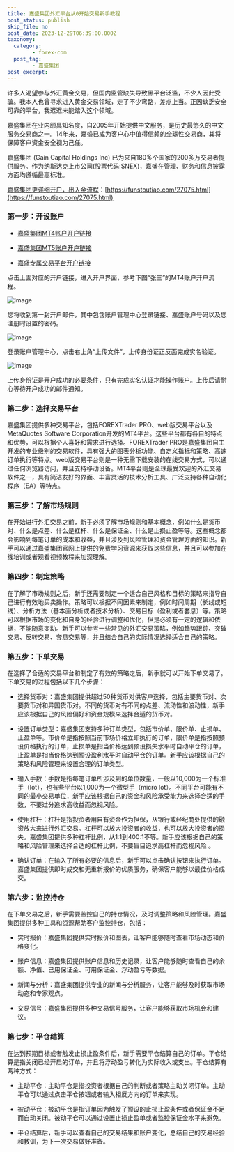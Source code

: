 ```yaml
---
title: 嘉盛集团外汇平台从0开始交易新手教程
post_status: publish
skip_file: no
post_date: 2023-12-29T06:39:00.000Z
taxonomy:
  category:
        - forex-com
  post_tag:
        - 嘉盛集团
post_excerpt: 
---
```

许多人渴望参与外汇黄金交易，但国内监管缺失导致黑平台泛滥，不少人因此受骗。我本人也曾寻求进入黄金交易领域，走了不少弯路，差点上当。正因缺乏安全可靠的平台，我迟迟未能踏入这个领域。

嘉盛集团在业内颇具知名度，自2005年开始提供中文服务，是历史最悠久的中文服务交易商之一。14年来，嘉盛已成为客户心中值得信赖的全球性交易商，其将保障客户资金安全视为己任。

嘉盛集团 (Gain Capital Holdings Inc) 已为来自180多个国家的200多万交易者提供服务。作为纳斯达克上市公司(股票代码:SNEX)，嘉盛在管理、财务和信息披露方面均遵循最高标准。

[嘉盛集团更详细开户，出入金流程](https://funstoutiao.com/27075.html)：[https://funstoutiao.com/27075.html](https://funstoutiao.com/27075.html)

### 第一步：开设账户

* [嘉盛集团MT4账户开户链接](https://s.ssgg.net/jsmt4)

* [嘉盛集团MT5账户开户链接](https://s.ssgg.net/jsmt5)

* [嘉盛专属交易平台开户链接](https://s.ssgg.net/js)

点击上面对应的开户链接，进入开户界面，参考下图“张三”的MT4账户开户流程。

![Image](https://prod-files-secure.s3.us-west-2.amazonaws.com/39ed1227-6d7d-4570-be36-9ccd4a2c4241/7a167aea-686b-400d-af59-4e18eb607a40/640.png?X-Amz-Algorithm=AWS4-HMAC-SHA256&X-Amz-Content-Sha256=UNSIGNED-PAYLOAD&X-Amz-Credential=ASIAZI2LB4665QR4E7IH%2F20250819%2Fus-west-2%2Fs3%2Faws4_request&X-Amz-Date=20250819T221313Z&X-Amz-Expires=3600&X-Amz-Security-Token=IQoJb3JpZ2luX2VjEH4aCXVzLXdlc3QtMiJHMEUCICn%2BSnjX6j9sywUGTMkfz5NGIhDs5usJTQL4awlJ2eTvAiEA4wQhehJjvvJHyPfN4UlySQAzbiRb0N6FG7pNwWCV12MqiAQIx%2F%2F%2F%2F%2F%2F%2F%2F%2F%2F%2FARAAGgw2Mzc0MjMxODM4MDUiDMLJvFjFl2ytTNJ6qSrcAzXRs0Fi06WtVXCKC1x5mcKI8XUJGdkPIt8Haw40JafJU3BF%2FVL1%2F2Gxbzl16Lz4QUNwgotItaqjAPc3KTL3f4NtzuKtenqITaMK0foauadwZkXt0qFPhrwXkyQOsbzAdoxlCp6t4auDsnsDLwWKXDUybiT3Lx9qoc7ZN7r%2F%2BI4msO%2BNM%2BiLK8z3mjWEmNrBiWlfh6Whm782xtdDBxPIC%2B1AzrNc49XOfg3KDa2jsUODdhTFpO2RA9enEViLcCsV3B8YV1HFov%2FZhgvd1S9W3WtZCiLkqCS%2B3b1B9Z22Q3YN%2F5iDwG1grAHI4O627AEFUykKFjpHCSc8aszvmafDDFsgAJ7n79wy%2FnFQ97BooivBIR9550NhmTBxx09DWDuXmk4GFRJzeSa4VzURedR7Ip7OGM%2FRE%2FQ1UpKuSTvLxJdg3nRsk9QfWTRh0xaFOP0x6UmuxB7J1lIbhQOBasgTFuXPkhezEV7m0erCoMP48HCpRuYjBppovCPlBpVO2AbSHBWPaF5P58xmd5oc1CvzwA4bXKmuXEAoGQlWQokbh9oHK8vAOQ8w%2B40XKL59pgmT6YZkT8byMlU%2BNK10zNIx5M9CJm7lDwefE3Kxo%2BsiWj975eZve2VDmAsmn%2BTJMNXqk8UGOqUB6qF4Jn0YMgoMklQ96cRGlC9nF%2BIU%2BoXMlbKfD4%2Bx5XoJNE%2F6bNL9JKTgl7SobROTSKzsFjAU1Y6TAZYEoHQkB%2BbGrk3g2e%2F1v4U1paew6np0ok%2FIAKhhfKORbKquyziX0Rs13p8LKcljCkdlwNpKw6DJ5JVZzIoxraIwBOIfqhJB4%2B6NgCaraBbAN5Jo0F%2FHRnxEnHBHb2xihcM2yKF4jjXfbV9o&X-Amz-Signature=dd4156832cbd7dffde5a126e7f46963cca25120561c3d1ab4d782e29764b4edb&X-Amz-SignedHeaders=host&x-amz-checksum-mode=ENABLED&x-id=GetObject)

您将收到第一封开户邮件，其中包含账户管理中心登录链接、嘉盛账户号码以及您注册时设置的密码。

![Image](https://prod-files-secure.s3.us-west-2.amazonaws.com/39ed1227-6d7d-4570-be36-9ccd4a2c4241/eaa1c6b3-2877-4284-a0e1-530e222c27fb/image.png?X-Amz-Algorithm=AWS4-HMAC-SHA256&X-Amz-Content-Sha256=UNSIGNED-PAYLOAD&X-Amz-Credential=ASIAZI2LB4665QR4E7IH%2F20250819%2Fus-west-2%2Fs3%2Faws4_request&X-Amz-Date=20250819T221313Z&X-Amz-Expires=3600&X-Amz-Security-Token=IQoJb3JpZ2luX2VjEH4aCXVzLXdlc3QtMiJHMEUCICn%2BSnjX6j9sywUGTMkfz5NGIhDs5usJTQL4awlJ2eTvAiEA4wQhehJjvvJHyPfN4UlySQAzbiRb0N6FG7pNwWCV12MqiAQIx%2F%2F%2F%2F%2F%2F%2F%2F%2F%2F%2FARAAGgw2Mzc0MjMxODM4MDUiDMLJvFjFl2ytTNJ6qSrcAzXRs0Fi06WtVXCKC1x5mcKI8XUJGdkPIt8Haw40JafJU3BF%2FVL1%2F2Gxbzl16Lz4QUNwgotItaqjAPc3KTL3f4NtzuKtenqITaMK0foauadwZkXt0qFPhrwXkyQOsbzAdoxlCp6t4auDsnsDLwWKXDUybiT3Lx9qoc7ZN7r%2F%2BI4msO%2BNM%2BiLK8z3mjWEmNrBiWlfh6Whm782xtdDBxPIC%2B1AzrNc49XOfg3KDa2jsUODdhTFpO2RA9enEViLcCsV3B8YV1HFov%2FZhgvd1S9W3WtZCiLkqCS%2B3b1B9Z22Q3YN%2F5iDwG1grAHI4O627AEFUykKFjpHCSc8aszvmafDDFsgAJ7n79wy%2FnFQ97BooivBIR9550NhmTBxx09DWDuXmk4GFRJzeSa4VzURedR7Ip7OGM%2FRE%2FQ1UpKuSTvLxJdg3nRsk9QfWTRh0xaFOP0x6UmuxB7J1lIbhQOBasgTFuXPkhezEV7m0erCoMP48HCpRuYjBppovCPlBpVO2AbSHBWPaF5P58xmd5oc1CvzwA4bXKmuXEAoGQlWQokbh9oHK8vAOQ8w%2B40XKL59pgmT6YZkT8byMlU%2BNK10zNIx5M9CJm7lDwefE3Kxo%2BsiWj975eZve2VDmAsmn%2BTJMNXqk8UGOqUB6qF4Jn0YMgoMklQ96cRGlC9nF%2BIU%2BoXMlbKfD4%2Bx5XoJNE%2F6bNL9JKTgl7SobROTSKzsFjAU1Y6TAZYEoHQkB%2BbGrk3g2e%2F1v4U1paew6np0ok%2FIAKhhfKORbKquyziX0Rs13p8LKcljCkdlwNpKw6DJ5JVZzIoxraIwBOIfqhJB4%2B6NgCaraBbAN5Jo0F%2FHRnxEnHBHb2xihcM2yKF4jjXfbV9o&X-Amz-Signature=991e49edf3592c38de4b28e7be509e6480d4554709eee24cf8eccea234b4c4f0&X-Amz-SignedHeaders=host&x-amz-checksum-mode=ENABLED&x-id=GetObject)

登录账户管理中心，点击右上角“上传文件”，上传身份证正反面完成实名验证。

![Image](https://prod-files-secure.s3.us-west-2.amazonaws.com/39ed1227-6d7d-4570-be36-9ccd4a2c4241/54090639-09fc-46b4-a135-e0289f707147/image.png?X-Amz-Algorithm=AWS4-HMAC-SHA256&X-Amz-Content-Sha256=UNSIGNED-PAYLOAD&X-Amz-Credential=ASIAZI2LB4665QR4E7IH%2F20250819%2Fus-west-2%2Fs3%2Faws4_request&X-Amz-Date=20250819T221313Z&X-Amz-Expires=3600&X-Amz-Security-Token=IQoJb3JpZ2luX2VjEH4aCXVzLXdlc3QtMiJHMEUCICn%2BSnjX6j9sywUGTMkfz5NGIhDs5usJTQL4awlJ2eTvAiEA4wQhehJjvvJHyPfN4UlySQAzbiRb0N6FG7pNwWCV12MqiAQIx%2F%2F%2F%2F%2F%2F%2F%2F%2F%2F%2FARAAGgw2Mzc0MjMxODM4MDUiDMLJvFjFl2ytTNJ6qSrcAzXRs0Fi06WtVXCKC1x5mcKI8XUJGdkPIt8Haw40JafJU3BF%2FVL1%2F2Gxbzl16Lz4QUNwgotItaqjAPc3KTL3f4NtzuKtenqITaMK0foauadwZkXt0qFPhrwXkyQOsbzAdoxlCp6t4auDsnsDLwWKXDUybiT3Lx9qoc7ZN7r%2F%2BI4msO%2BNM%2BiLK8z3mjWEmNrBiWlfh6Whm782xtdDBxPIC%2B1AzrNc49XOfg3KDa2jsUODdhTFpO2RA9enEViLcCsV3B8YV1HFov%2FZhgvd1S9W3WtZCiLkqCS%2B3b1B9Z22Q3YN%2F5iDwG1grAHI4O627AEFUykKFjpHCSc8aszvmafDDFsgAJ7n79wy%2FnFQ97BooivBIR9550NhmTBxx09DWDuXmk4GFRJzeSa4VzURedR7Ip7OGM%2FRE%2FQ1UpKuSTvLxJdg3nRsk9QfWTRh0xaFOP0x6UmuxB7J1lIbhQOBasgTFuXPkhezEV7m0erCoMP48HCpRuYjBppovCPlBpVO2AbSHBWPaF5P58xmd5oc1CvzwA4bXKmuXEAoGQlWQokbh9oHK8vAOQ8w%2B40XKL59pgmT6YZkT8byMlU%2BNK10zNIx5M9CJm7lDwefE3Kxo%2BsiWj975eZve2VDmAsmn%2BTJMNXqk8UGOqUB6qF4Jn0YMgoMklQ96cRGlC9nF%2BIU%2BoXMlbKfD4%2Bx5XoJNE%2F6bNL9JKTgl7SobROTSKzsFjAU1Y6TAZYEoHQkB%2BbGrk3g2e%2F1v4U1paew6np0ok%2FIAKhhfKORbKquyziX0Rs13p8LKcljCkdlwNpKw6DJ5JVZzIoxraIwBOIfqhJB4%2B6NgCaraBbAN5Jo0F%2FHRnxEnHBHb2xihcM2yKF4jjXfbV9o&X-Amz-Signature=b69ce7eb087c3e888164d0e78b6b7eb64cc44f9f89a8f73dc7946b8778c45df7&X-Amz-SignedHeaders=host&x-amz-checksum-mode=ENABLED&x-id=GetObject)

上传身份证是开户成功的必要条件，只有完成实名认证才能操作账户。上传后请耐心等待开户成功的邮件通知。

### 第二步：选择交易平台

嘉盛集团提供多种交易平台，包括FOREXTrader PRO、web版交易平台以及MetaQuotes Software Corporation开发的MT4平台。这些平台都有各自的特点和优势，可以根据个人喜好和需求进行选择。FOREXTrader PRO是嘉盛集团自主开发的专业级别的交易软件，具有强大的图表分析功能、自定义指标和策略、高速订单执行等特点。web版交易平台则是一种无需下载安装的在线交易方式，可以通过任何浏览器访问，并且支持移动设备。MT4平台则是全球最受欢迎的外汇交易软件之一，具有简洁友好的界面、丰富灵活的技术分析工具、广泛支持各种自动化程序（EA）等特点。

### 第三步：了解市场规则

在开始进行外汇交易之前，新手必须了解市场规则和基本概念，例如什么是货币对、什么是点差、什么是杠杆、什么是保证金、什么是止损止盈等等。这些概念都会影响到每笔订单的成本和收益，并且涉及到风险管理和资金管理方面的知识。新手可以通过嘉盛集团官网上提供的免费学习资源来获取这些信息，并且可以参加在线培训或者观看视频教程来加深理解。

### 第四步：制定策略

在了解了市场规则之后，新手还需要制定一个适合自己风格和目标的策略来指导自己进行有效地买卖操作。策略可以根据不同因素来制定，例如时间周期（长线或短线）、分析方法（基本面分析或者技术分析）、交易目标（盈利或者套息）等。策略可以根据市场的变化和自身的经验进行调整和优化，但是必须有一定的逻辑和依据，不能随意变动。新手可以参考一些常见的外汇交易策略，例如趋势跟踪、突破交易、反转交易、套息交易等，并且结合自己的实际情况选择适合自己的策略。

### 第五步：下单交易

在选择了合适的交易平台和制定了有效的策略之后，新手就可以开始下单交易了。下单交易的过程包括以下几个步骤：

* 选择货币对：嘉盛集团提供超过50种货币对供客户选择，包括主要货币对、次要货币对和异国货币对。不同的货币对有不同的点差、流动性和波动性，新手应该根据自己的风险偏好和资金规模来选择合适的货币对。

* 设置订单类型：嘉盛集团支持多种订单类型，包括市价单、限价单、止损单、止盈单等。市价单是指按照当前市场价格立即执行的订单，限价单是指按照预设价格执行的订单，止损单是指当价格达到预设损失水平时自动平仓的订单，止盈单是指当价格达到预设盈利水平时自动平仓的订单。新手应该根据自己的策略和风险管理来设置合理的订单类型。

* 输入手数：手数是指每笔订单所涉及到的单位数量，一般以10,000为一个标准手（lot），也有些平台以1,000为一个微型手（micro lot）。不同平台可能有不同的最小交易单位，新手应该根据自己的资金和风险承受能力来选择合适的手数，不要过分追求高收益而忽视风险。

* 使用杠杆：杠杆是指投资者用自有资金作为担保，从银行或经纪商处提供的融资放大来进行外汇交易。杠杆可以放大投资者的收益，也可以放大投资者的损失。嘉盛集团提供多种杠杆比例，从1:1到400:1不等。新手应该根据自己的策略和风险管理来选择合适的杠杆比例，不要盲目追求高杠杆而忽视风险 。

* 确认订单：在输入了所有必要的信息后，新手可以点击确认按钮来执行订单。嘉盛集团提供即时成交和无重新报价的优质服务，确保客户能够以最佳价格成交。

### 第六步：监控持仓

在下单交易之后，新手需要监控自己的持仓情况，及时调整策略和风险管理。嘉盛集团提供多种工具和资源帮助客户监控持仓，包括：

* 实时报价：嘉盛集团提供实时报价和图表，让客户能够随时查看市场动态和价格变化。

* 账户信息：嘉盛集团提供账户信息和历史记录，让客户能够随时查看自己的余额、净值、已用保证金、可用保证金、浮动盈亏等数据。

* 新闻与分析：嘉盛集团提供专业的新闻与分析服务，让客户能够及时获取市场动态和专家观点。

* 交易信号：嘉盛集团提供多种交易信号服务，让客户能够获取市场机会和建议。

### 第七步：平仓结算

在达到预期目标或者触发止损止盈条件后，新手需要平仓结算自己的订单。平仓结算是指关闭已经开启的订单，并且将浮动盈亏转化为实际收入或支出。平仓结算有两种方式：

* 主动平仓：主动平仓是指投资者根据自己的判断或者策略主动关闭订单。主动平仓可以通过点击平仓按钮或者输入相反方向的订单来实现。

* 被动平仓：被动平仓是指订单因为触发了预设的止损止盈条件或者保证金不足而自动关闭。被动平仓可以通过设置止损止盈单或者监控保证金水平来避免。

* 平仓结算后，新手可以查看自己的交易结果和账户变化，总结自己的交易经验和教训，为下一次交易做好准备。